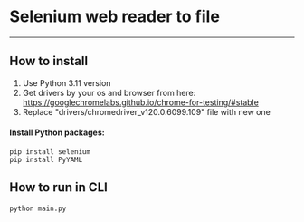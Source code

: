 # Selenium web reader to file

---

## How to install
1. Use Python 3.11 version
2. Get drivers by your os and browser from here: https://googlechromelabs.github.io/chrome-for-testing/#stable
2. Replace "drivers/chromedriver_v120.0.6099.109" file with new one

#### Install Python packages:
```
pip install selenium
pip install PyYAML
```

## How to run in CLI
```
python main.py
```
